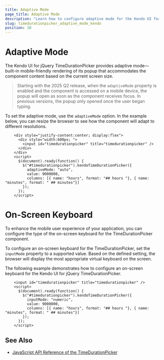 ```yaml
---
title: Adaptive Mode
page_title: Adaptive Mode
description: "Learn how to configure adaptive mode for the Kendo UI for jQuery TimeDurationPicker component."
slug: timedurationpicker_adaptive_mode_kendo
position: 10
---
```


# Adaptive Mode

The Kendo UI for jQuery TimeDurationPicker provides adaptive mode&mdash;built-in mobile-friendly rendering of its popup that accommodates the component content based on the current screen size.

> Starting with the 2025 Q2 release, when the `adaptiveMode` property is enabled and the component is accessed on a mobile device, the popup will open as soon as the component receives focus. In previous versions, the popup only opened once the user began typing.

To set the adaptive mode, use the `adaptiveMode` option. In the example below, you can resize the browser to see how the component will adapt to different resolutions.

```dojo
    <div style="justify-content:center; display:flex">
      <div style="width:600px; ">
        <input id="timedurationpicker" title="timedurationpicker" />
      </div>
    </div>
    <script>
      $(document).ready(function() {
        $("#timedurationpicker").kendoTimeDurationPicker({
          adaptiveMode: "auto",
          value: 9000000,
          columns: [{ name: "hours", format: "## hours "}, { name: "minutes", format: " ## minutes"}]
        });
      });
    </script>
```

# On-Screen Keyboard

To enhance the mobile user experience of your application, you can configure the type of the on-screen keyboard for the TimeDurationPicker component.

To configure an on-screen keyboard for the TimeDurationPicker, set the `inputMode` property to a supported value. Based on the defined setting, the browser will display the most appropriate virtual keyboard on the screen.

The following example demonstrates how to configure an on-screen keyboard for the Kendo UI for jQuery TimeDurationPicker.

```dojo
    <input id="timedurationpicker" title="timedurationpicker" />       
    <script>
      $(document).ready(function() {
        $("#timedurationpicker").kendoTimeDurationPicker({
          inputMode: "numeric",
          value: 9000000,
          columns: [{ name: "hours", format: "## hours "}, { name: "minutes", format: " ## minutes"}]
        });
      });
    </script>
```

## See Also

* [JavaScript API Reference of the TimeDurationPicker](/api/javascript/ui/timedurationpicker)
